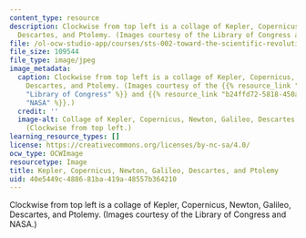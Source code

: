 ```yaml
---
content_type: resource
description: Clockwise from top left is a collage of Kepler, Copernicus, Newton, Galileo,
  Descartes, and Ptolemy. (Images courtesy of the Library of Congress and NASA.)
file: /ol-ocw-studio-app/courses/sts-002-toward-the-scientific-revolution-fall-2003/40e5449c488681ba419a48557b364210_sts-002f03.jpg
file_size: 109544
file_type: image/jpeg
image_metadata:
  caption: Clockwise from top left is a collage of Kepler, Copernicus, Newton, Galileo,
    Descartes, and Ptolemy. (Images courtesy of the {{% resource_link "cf413df5-4fa1-45b4-a577-f2853562b32a"
    "Library of Congress" %}} and {{% resource_link "b24ffd72-5818-450a-a01a-7ed7358484a7"
    "NASA" %}}.)
  credit: ''
  image-alt: Collage of Kepler, Copernicus, Newton, Galileo, Descartes, and Ptolemy.
    (Clockwise from top left.)
learning_resource_types: []
license: https://creativecommons.org/licenses/by-nc-sa/4.0/
ocw_type: OCWImage
resourcetype: Image
title: Kepler, Copernicus, Newton, Galileo, Descartes, and Ptolemy
uid: 40e5449c-4886-81ba-419a-48557b364210
---
```

Clockwise from top left is a collage of Kepler, Copernicus, Newton, Galileo, Descartes, and Ptolemy. (Images courtesy of the Library of Congress and NASA.)